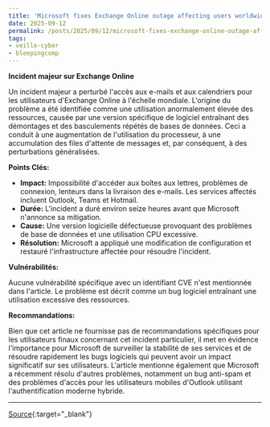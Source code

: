 ```yaml
---
title: 'Microsoft fixes Exchange Online outage affecting users worldwide'
date: 2025-09-12
permalink: /posts/2025/09/12/microsoft-fixes-exchange-online-outage-affecting-users-worldwide/
tags:
- veille-cyber
- bleepingcomp
---
```

**Incident majeur sur Exchange Online**

Un incident majeur a perturbé l'accès aux e-mails et aux calendriers pour les utilisateurs d'Exchange Online à l'échelle mondiale. L'origine du problème a été identifiée comme une utilisation anormalement élevée des ressources, causée par une version spécifique de logiciel entraînant des démontages et des basculements répétés de bases de données. Ceci a conduit à une augmentation de l'utilisation du processeur, à une accumulation des files d'attente de messages et, par conséquent, à des perturbations généralisées.

**Points Clés:**

*   **Impact:** Impossibilité d'accéder aux boîtes aux lettres, problèmes de connexion, lenteurs dans la livraison des e-mails. Les services affectés incluent Outlook, Teams et Hotmail.
*   **Durée:** L'incident a duré environ seize heures avant que Microsoft n'annonce sa mitigation.
*   **Cause:** Une version logicielle défectueuse provoquant des problèmes de base de données et une utilisation CPU excessive.
*   **Résolution:** Microsoft a appliqué une modification de configuration et restauré l'infrastructure affectée pour résoudre l'incident.

**Vulnérabilités:**

Aucune vulnérabilité spécifique avec un identifiant CVE n'est mentionnée dans l'article. Le problème est décrit comme un bug logiciel entraînant une utilisation excessive des ressources.

**Recommandations:**

Bien que cet article ne fournisse pas de recommandations spécifiques pour les utilisateurs finaux concernant cet incident particulier, il met en évidence l'importance pour Microsoft de surveiller la stabilité de ses services et de résoudre rapidement les bugs logiciels qui peuvent avoir un impact significatif sur ses utilisateurs. L'article mentionne également que Microsoft a récemment résolu d'autres problèmes, notamment un bug anti-spam et des problèmes d'accès pour les utilisateurs mobiles d'Outlook utilisant l'authentification moderne hybride.

---
[Source](https://www.bleepingcomputer.com/news/microsoft/microsoft-investigates-exchange-online-outage-in-north-america/){:target="_blank"}
